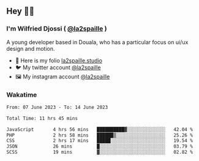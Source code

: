 ## Hey 👋🏾
### I'm Wilfried Djossi ( <a href="https://twitter.com/la2spaille/" target="_blank">@la2spaille</a> )
A young developer based in Douala, who has a particular focus on ui/ux design and motion.

- 🎨 Here is my folio [la2spaille.studio](https://la2spaille.studio/)
- 🐦 My twitter account [@la2spaille](https://twitter.com/la2spaille/)
- 🖼 My instagram account [@la2spaille](https://www.instagram.com/la2spaille/)

### Wakatime
<!--START_SECTION:waka-->

```txt
From: 07 June 2023 - To: 14 June 2023

Total Time: 11 hrs 45 mins

JavaScript       4 hrs 56 mins   ██████████▓░░░░░░░░░░░░░░   42.04 %
PHP              2 hrs 58 mins   ██████▒░░░░░░░░░░░░░░░░░░   25.26 %
CSS              2 hrs 17 mins   █████░░░░░░░░░░░░░░░░░░░░   19.54 %
JSON             26 mins         █░░░░░░░░░░░░░░░░░░░░░░░░   03.79 %
SCSS             19 mins         ▓░░░░░░░░░░░░░░░░░░░░░░░░   02.82 %
```

<!--END_SECTION:waka-->
<!--
**la2spaille/la2spaille** is a ✨ _special_ ✨ repository because its `README.md` (this file) appears on your GitHub profile.

Here are some ideas to get you started:

- 🔭 I’m currently working on ...
- 🌱 I’m currently learning ...
- 👯 I’m looking to collaborate on ...
- 🤔 I’m looking for help with ...
- 💬 Ask me about ...
- 📫 How to reach me: ...
- 😄 Pronouns: ...
- ⚡ Fun fact: ...
-->
